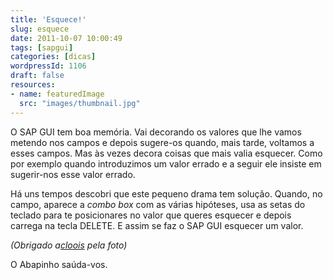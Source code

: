 ```yaml
---
title: 'Esquece!'
slug: esquece
date: 2011-10-07 10:00:49
tags: [sapgui]
categories: [dicas]
wordpressId: 1106
draft: false
resources:
- name: featuredImage
  src: "images/thumbnail.jpg"
---
```

O SAP GUI tem boa memória. Vai decorando os valores que lhe vamos metendo nos campos e depois sugere-os quando, mais tarde, voltamos a esses campos. Mas às vezes decora coisas que mais valia esquecer. Como por exemplo quando introduzimos um valor errado e a seguir ele insiste em sugerir-nos esse valor errado.

Há uns tempos descobri que este pequeno drama tem solução. Quando, no campo, aparece a _combo box_ com as várias hipóteses, usa as setas do teclado para te posicionares no valor que queres esquecer e depois carrega na tecla DELETE. E assim se faz o SAP GUI esquecer um valor.

_(Obrigado a[cloois][1] pela foto)_

O Abapinho saúda-vos.

   [1]: http://www.flickr.com/photos/cloois/86999278/
